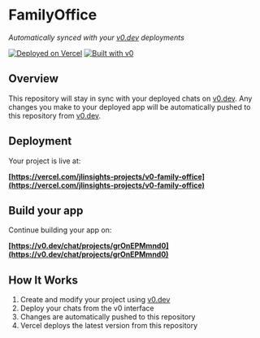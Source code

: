 # FamilyOffice

_Automatically synced with your [v0.dev](https://v0.dev) deployments_

[![Deployed on Vercel](https://img.shields.io/badge/Deployed%20on-Vercel-black?style=for-the-badge&logo=vercel)](https://vercel.com/jlinsights-projects/v0-family-office)
[![Built with v0](https://img.shields.io/badge/Built%20with-v0.dev-black?style=for-the-badge)](https://v0.dev/chat/projects/grOnEPMmnd0)

## Overview

This repository will stay in sync with your deployed chats on [v0.dev](https://v0.dev).
Any changes you make to your deployed app will be automatically pushed to this repository from [v0.dev](https://v0.dev).

## Deployment

Your project is live at:

**[https://vercel.com/jlinsights-projects/v0-family-office](https://vercel.com/jlinsights-projects/v0-family-office)**

## Build your app

Continue building your app on:

**[https://v0.dev/chat/projects/grOnEPMmnd0](https://v0.dev/chat/projects/grOnEPMmnd0)**

## How It Works

1. Create and modify your project using [v0.dev](https://v0.dev)
2. Deploy your chats from the v0 interface
3. Changes are automatically pushed to this repository
4. Vercel deploys the latest version from this repository
